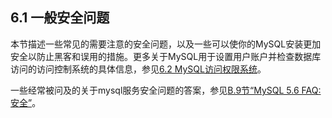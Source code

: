 ## 6.1 一般安全问题

本节描述一些常见的需要注意的安全问题，以及一些可以使你的MySQL安装更加安全以防止黑客和误用的措施。更多关于MySQL用于设置用户账户并检查数据库访问的访问控制系统的具体信息，参见[6.2 MySQL访问权限系统][06.02.00]。

一些经常被问及的关于mysql服务安全问题的答案，参见[B.9节“MySQL 5.6 FAQ: 安全”][B.09.00]。

[06.02.00]:06.02.00_The_MySQL_Access_Privilege_System.md
[B.09.00]:../Appendix_B/B.09.00_MySQL_5.6_FAQ_Security.md